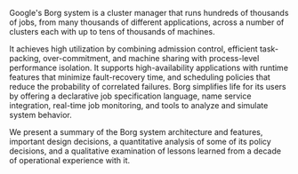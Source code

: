 Google's Borg system is a cluster manager that runs
hundreds of thousands of jobs, from many thousands of
different applications, across a number of clusters each
with up to tens of thousands of machines.

It achieves high utilization by combining admission
control, efficient task-packing, over-commitment,
and machine sharing with process-level performance
isolation. It supports high-availability applications
with runtime features that minimize fault-recovery time,
and scheduling policies that reduce the probability of
correlated failures. Borg simplifies life for its users
by offering a declarative job specification language,
name service integration, real-time job monitoring, and
tools to analyze and simulate system behavior.

We present a summary of the Borg system architecture
and features, important design decisions, a quantitative
analysis of some of its policy decisions, and a qualitative
examination of lessons learned from a decade of operational
experience with it.
